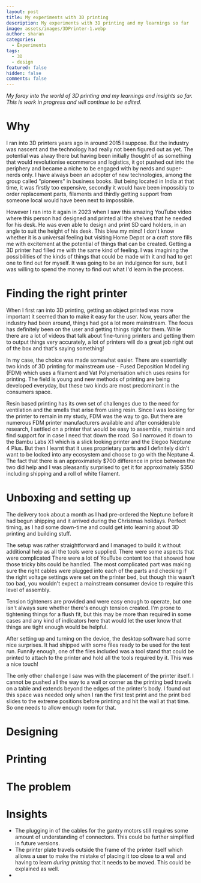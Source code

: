 ```yaml
---
layout: post
title: My experiments with 3D printing
description: My experiments with 3D printing and my learnings so far
image: assets/images/3DPrinter-1.webp
author: sharan
categories:
  - Experiments
tags:
  - 3D
  - design
featured: false
hidden: false
comments: false
---
```

*My foray into the world of 3D printing and my learnings and insights so far. This is work in progress and will continue to be edited.* 

# Why

I ran into 3D printers years ago in around 2015 I suppose. But the industry was nascent and the technology had really not been figured out as yet. The potential was alway there but having been initially thought of as something that would revolutionise ecommerce and logistics, it got pushed out into the periphery and became a niche to be engaged with by nerds and super-nerds only.  I have always been an adopter of new technologies, among the group called "pioneers" in business books. But being located in India at that time, it was firstly too expensive, secondly it would have been impossibly to order replacement parts, filaments and thirdly getting support from someone local would have been next to impossible.

However I ran into it again in 2023 when I saw this amazing YouTube video where this person had designed and printed all the shelves that he needed for his desk. He was even able to design and print SD card holders, in an angle to suit the height of his desk. This blew my mind! I don't know whether it is a universal feeling but visiting Home Depot or a craft store fills me with excitement at the potential of things that can be created. Getting a 3D printer had filled me with the same kind of feeling. I was imagining the possibilities of the kinds of things that could be made with it and had to get one to find out for myself. It was going to be an indulgence for sure, but I was willing to spend the money to find out what I'd learn in the process. 

# Finding the right printer

When I first ran into 3D printing, getting an object printed was more important it seemed than to make it easy for the user. Now, years after the industry had been around, things had got a lot more mainstream. The focus has definitely been on the user and getting things right for them. While there are a lot of videos that talk about fine-tuning printers and getting them to output things very accurately, a lot of printers will do a great job right out of the box and that's saying something!

In my case, the choice was made somewhat easier. There are essentially two kinds of 3D printing for mainstream use - Fused Deposition Modelling (FDM) which uses a filament and Vat Polymerisation which uses resins for printing. The field is young and new methods of printing are being developed everyday, but these two kinds are most predominant in the consumers space. 

Resin based printing has its own set of challenges due to the need for ventilation and the smells that arise from using resin. Since I was looking for the printer to remain in my study, FDM was the way to go. But there are numerous FDM printer manufacturers available and after considerable research, I settled on a printer that would be easy to assemble, maintain and find support for in case I need that down the road. So I narrowed it down to the Bambu Labs X1 which is a slick looking printer and the Elegoo Neptune 4 Plus. But then I learnt that it uses proprietary parts and I definitely didn't want to be locked into any ecosystem and choose to go with the Neptune 4. The fact that there is an approximately $700 difference in price between the two did help and I was pleasantly surprised to get it for approximately $350 including shipping and a roll of white filament.
# Unboxing and setting up

The delivery took about a month as I had pre-ordered the Neptune before it had begun shipping and it arrived during the Christmas holidays. Perfect timing, as I had some down-time and could get into learning about 3D printing and building stuff. 

The setup was rather straightforward and I managed to build it without additional help as all the tools were supplied. There were some aspects that were complicated  There were a lot of YouTube content too that showed how those tricky bits could be handled. The most complicated part was making sure the right cables were plugged into each of the parts and checking if the right voltage settings were set on the printer bed, but though this wasn't too bad, you wouldn't expect a mainstream consumer device to require this level of assembly.

Tension tighteners are provided and were easy enough to operate, but one isn't always sure whether there's enough tension created. I'm prone to tightening things for a flush fit, but this may be more than required in some cases and any kind of indicators here that would let the user know that things are tight enough would be helpful.

After setting up and turning on the device, the desktop software had some nice surprises. It had shipped with some files ready to be used for the test run. Funnily enough, one of the files included was a tool stand that could be printed to attach to the printer and hold all the tools required by it. This was a nice touch!

The only other challenge I saw was with the placement of the printer itself. I cannot be pushed all the way to a wall or corner as the printing bed travels on a table and extends beyond the edges of the printer's body. I found out this space was needed only when I ran the first test print and the print bed slides to the extreme positions before printing and hit the wall at that time. So one needs to allow enough room for that.
# Designing


# Printing



# The problem

# Insights

* The plugging in of the cables for the gantry motors still requires some amount of understanding of connectors. This could be further simplified in future versions.
* The printer plate travels outside the frame of the printer itself which allows a user to make the mistake of placing it too close to a wall and having to learn *during printing* that it needs to be moved. This could be explained as well.
* 
